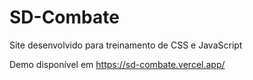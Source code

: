 # SD-Combate
Site desenvolvido para treinamento de CSS e JavaScript

Demo disponível em https://sd-combate.vercel.app/
